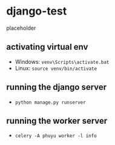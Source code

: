 # django-test
placeholder

## activating virtual env
- Windows: `venv\Scripts\activate.bat`
- Linux: `source venv/bin/activate`

## running the django server
- `python manage.py runserver`

## running the worker server
- `celery -A phuyu worker -l info`

